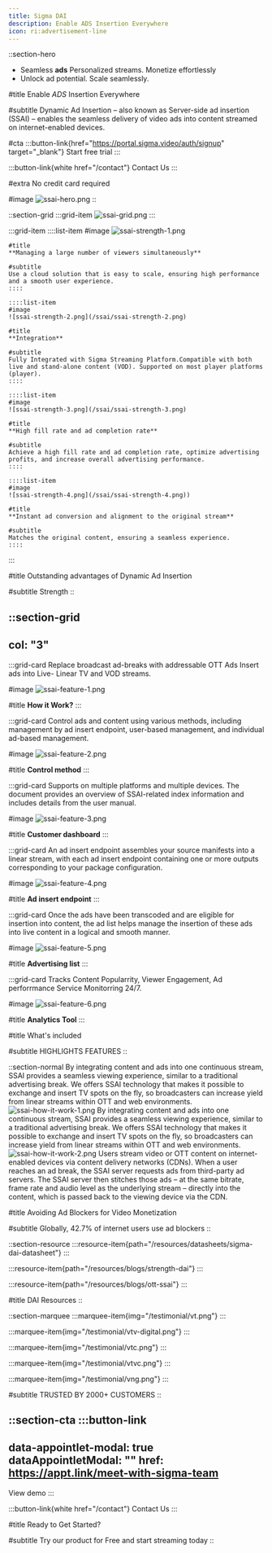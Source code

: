 ```yaml
---
title: Sigma DAI
description: Enable ADS Insertion Everywhere
icon: ri:advertisement-line
---
```


::section-hero
- Seamless **ads** Personalized streams. Monetize effortlessly
- Unlock ad potential. Scale seamlessly.

#title
Enable *ADS* Insertion Everywhere

#subtitle
Dynamic Ad Insertion – also known as Server-side ad insertion (SSAI) – enables the seamless delivery of video ads into content streamed on internet-enabled devices.

#cta
  :::button-link{href="https://portal.sigma.video/auth/signup" target="_blank"}
  Start free trial
  :::

  :::button-link{white href="/contact"}
  Contact Us
  :::

#extra
No credit card required

#image
![ssai-hero.png](/ssai/ssai-hero.png)
::

::section-grid
  :::grid-item
  ![ssai-grid.png](/ssai/ssai-grid.png)
  :::

  :::grid-item
    ::::list-item
    #image
    ![ssai-strength-1.png](/ssai/ssai-strength-1.png)
    
    #title
    **Managing a large number of viewers simultaneously**
    
    #subtitle
    Use a cloud solution that is easy to scale, ensuring high performance and a smooth user experience.
    ::::
  
    ::::list-item
    #image
    ![ssai-strength-2.png](/ssai/ssai-strength-2.png)
    
    #title
    **Integration**
    
    #subtitle
    Fully Integrated with Sigma Streaming Platform.Compatible with both live and stand-alone content (VOD). Supported on most player platforms (player).
    ::::
  
    ::::list-item
    #image
    ![ssai-strength-3.png](/ssai/ssai-strength-3.png)
    
    #title
    **High fill rate and ad completion rate**
    
    #subtitle
    Achieve a high fill rate and ad completion rate, optimize advertising profits, and increase overall advertising performance.
    ::::
  
    ::::list-item
    #image
    ![ssai-strength-4.png](/ssai/ssai-strength-4.png))
    
    #title
    **Instant ad conversion and alignment to the original stream**
    
    #subtitle
    Matches the original content, ensuring a seamless experience.
    ::::
  :::

#title
Outstanding advantages of Dynamic Ad Insertion

#subtitle
Strength
::

::section-grid
---
col: "3"
---
  :::grid-card
  Replace broadcast ad-breaks with addressable OTT Ads Insert ads into Live- Linear TV and VOD streams.
  
  #image
  ![ssai-feature-1.png](/ssai/ssai-feature-1.png)
  
  #title
  **How it Work?**
  :::

  :::grid-card
  Control ads and content using various methods, including management by ad insert endpoint, user-based management, and individual ad-based management.
  
  #image
  ![ssai-feature-2.png](/ssai/ssai-feature-2.png)
  
  #title
  **Control method**
  :::

  :::grid-card
  Supports on multiple platforms and multiple devices. The document provides an overview of SSAI-related index information and includes details from the user manual.
  
  #image
  ![ssai-feature-3.png](/ssai/ssai-feature-3.png)
  
  #title
  **Customer dashboard**
  :::

  :::grid-card
  An ad insert endpoint assembles your source manifests into a linear stream, with each ad insert endpoint containing one or more outputs corresponding to your package configuration.
  
  #image
  ![ssai-feature-4.png](/ssai/ssai-feature-4.png)
  
  #title
  **Ad insert endpoint**
  :::

  :::grid-card
  Once the ads have been transcoded and are eligible for insertion into content, the ad list helps manage the insertion of these ads into live content in a logical and smooth manner.
  
  #image
  ![ssai-feature-5.png](/ssai/ssai-feature-5.png)
  
  #title
  **Advertising list**
  :::

  :::grid-card
  Tracks Content Popularrity, Viewer Engagement, Ad perforrmance Service Monitorring 24/7.
  
  #image
  ![ssai-feature-6.png](/ssai/ssai-feature-6.png)
  
  #title
  **Analytics Tool**
  :::

#title
What's included

#subtitle
HIGHLIGHTS FEATURES
::

::section-normal
By integrating content and ads into one continuous stream, SSAI provides a seamless viewing experience, similar to a traditional advertising break. We offers SSAI technology that makes it possible to exchange and insert TV spots on the fly, so broadcasters can increase yield from linear streams within OTT and web environments. ![ssai-how-it-work-1.png](/ssai/ssai-how-it-work-1.png) By integrating content and ads into one continuous stream, SSAI provides a seamless viewing experience, similar to a traditional advertising break. We offers SSAI technology that makes it possible to exchange and insert TV spots on the fly, so broadcasters can increase yield from linear streams within OTT and web environments. ![ssai-how-it-work-2.png](/ssai/ssai-how-it-work-2.png) Users stream video or OTT content on internet-enabled devices via content delivery networks (CDNs). When a user reaches an ad break, the SSAI server requests ads from third-party ad servers. The SSAI server then stitches those ads – at the same bitrate, frame rate and audio level as the underlying stream – directly into the content, which is passed back to the viewing device via the CDN.

#title
Avoiding Ad Blockers for Video Monetization

#subtitle
Globally, 42.7% of internet users use ad blockers
::

::section-resource
  :::resource-item{path="/resources/datasheets/sigma-dai-datasheet"}
  :::

  :::resource-item{path="/resources/blogs/strength-dai"}
  :::

  :::resource-item{path="/resources/blogs/ott-ssai"}
  :::

#title
DAI Resources
::

::section-marquee
  :::marquee-item{img="/testimonial/vt.png"}
  :::

  :::marquee-item{img="/testimonial/vtv-digital.png"}
  :::

  :::marquee-item{img="/testimonial/vtc.png"}
  :::

  :::marquee-item{img="/testimonial/vtvc.png"}
  :::

  :::marquee-item{img="/testimonial/vng.png"}
  :::

#subtitle
TRUSTED BY 2000+ CUSTOMERS
::

::section-cta
  :::button-link
  ---
  data-appointlet-modal: true
  dataAppointletModal: ""
  href: https://appt.link/meet-with-sigma-team
  ---
  View demo
  :::

  :::button-link{white href="/contact"}
  Contact Us
  :::

#title
Ready to Get Started?

#subtitle
Try our product for Free and start streaming today
::
